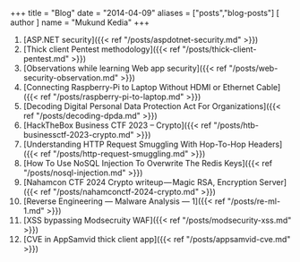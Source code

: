 +++
title = "Blog"
date = "2014-04-09"
aliases = ["posts","blog-posts"]
[ author ]
  name = "Mukund Kedia"
+++

1. [ASP.NET security]({{< ref "/posts/aspdotnet-security.md" >}})
2. [Thick client Pentest methodology]({{< ref "/posts/thick-client-pentest.md" >}})
3. [Observations while learning Web app security]({{< ref "/posts/web-security-observation.md" >}})
4. [Connecting Raspberry-Pi to Laptop Without HDMI or Ethernet Cable]({{< ref "/posts/raspberry-pi-to-laptop.md" >}})
5. [Decoding Digital Personal Data Protection Act For Organizations]({{< ref "/posts/decoding-dpda.md" >}})
6. [HackTheBox Business CTF 2023 – Crypto]({{< ref "/posts/htb-businessctf-2023-crypto.md" >}})
7. [Understanding HTTP Request Smuggling With Hop-To-Hop Headers]({{< ref "/posts/http-request-smuggling.md" >}})
8. [How To Use NoSQL Injection To Overwrite The Redis Keys]({{< ref "/posts/nosql-injection.md" >}})
9. [Nahamcon CTF 2024 Crypto writeup — Magic RSA, Encryption Server]({{< ref "/posts/nahamconctf-2024-crypto.md" >}})
10. [Reverse Engineering — Malware Analysis — 1]({{< ref "/posts/re-ml-1.md" >}})
11. [XSS bypassing Modsecruity WAF]({{< ref "/posts/modsecurity-xss.md" >}})
12. [CVE in AppSamvid thick client app]({{< ref "/posts/appsamvid-cve.md" >}})
